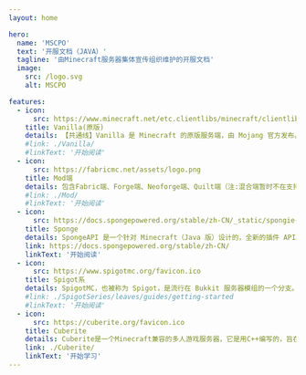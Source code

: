 ```yaml
---
layout: home

hero:
  name: 'MSCPO'
  text: '开服文档（JAVA）'
  tagline: '由Minecraft服务器集体宣传组织维护的开服文档'
  image:
    src: /logo.svg
    alt: MSCPO

features:
  - icon:
      src: https://www.minecraft.net/etc.clientlibs/minecraft/clientlibs/main/resources/favicon.ico
    title: Vanilla(原版)
    details: 【共通线】Vanilla 是 Minecraft 的原版服务端，由 Mojang 官方发布。 它旨在提供最原始的 Minecraft 游戏体验，不包含任何第三方的性能优化或插件支持。<br>*编写中
    #link: ./Vanilla/
    #linkText: '开始阅读'
  - icon:
      src: https://fabricmc.net/assets/logo.png
    title: Mod端
    details: 包含Fabric端、Forge端、Neoforge端、Quilt端（注:混合端暂时不在支持内;地毯生电端本质上是Fabric端）<br>*编写中
    #link: ./Mod/
    #linkText: '开始阅读'
  - icon:
      src: https://docs.spongepowered.org/stable/zh-CN/_static/spongie-mark-dark.svg
    title: Sponge
    details: SpongeAPI 是一个针对 Minecraft（Java 版）设计的，全新的插件 API。你可以在纯原版的服务器（即 SpongeVanilla）上运行它，也可以在使用 MinecraftForge 的 Mod 服务器（即 SpongeForge）上运行它。<br>*官方文档写的比我们好QAQ
    link: https://docs.spongepowered.org/stable/zh-CN/
    linkText: '开始阅读'
  - icon:
      src: https://www.spigotmc.org/favicon.ico
    title: Spigot系
    details: SpigotMC，也被称为 Spigot，是流行在 Bukkit 服务器模组的一个分支。 Spigot 是为了提高性能和效率，同时保持与 Bukkit 插件的兼容性。<br>*编写中
    #link: ./SpigotSeries/leaves/guides/getting-started
    #linkText: '开始阅读'
  - icon:
      src: https://cuberite.org/favicon.ico
    title: Cuberite
    details: Cuberite是一个Minecraft兼容的多人游戏服务器，它是用C++编写的，旨在提高内存和CPU的效率，并具有灵活的Lua插件API。Cuberite与Java版Minecraft客户端兼容。
    link: ./Cuberite/
    linkText: '开始学习'
---
```

